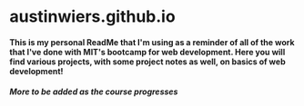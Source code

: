 # austinwiers.github.io

#### This is my personal ReadMe that I'm using as a reminder of all of the work that I've done with MIT's bootcamp for web development. Here you will find various projects, with some project notes as well, on basics of web development!

##### *More to be added as the course progresses*

